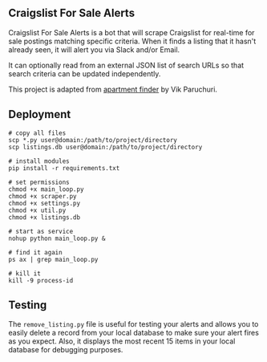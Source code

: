 Craigslist For Sale Alerts
-------------------

Craigslist For Sale Alerts is a bot that will scrape Craigslist for real-time for sale postings matching specific criteria. When it finds a listing that it hasn't already seen, it will alert you via Slack and/or Email.

It can optionally read from an external JSON list of search URLs so that search criteria can be updated independently. 

This project is adapted from [apartment finder](https://github.com/VikParuchuri/apartment-finder) by Vik Paruchuri.


Deployment
--------------------

    # copy all files
    scp *.py user@domain:/path/to/project/directory
    scp listings.db user@domain:/path/to/project/directory

    # install modules
    pip install -r requirements.txt

    # set permissions
    chmod +x main_loop.py
    chmod +x scraper.py
    chmod +x settings.py
    chmod +x util.py
    chmod +x listings.db

    # start as service
    nohup python main_loop.py &

    # find it again
    ps ax | grep main_loop.py

    # kill it 
    kill -9 process-id



Testing
--------------------

The `remove_listing.py` file is useful for testing your alerts and allows you to easily delete a record from your local database to make sure your alert fires as you expect. Also, it displays the most recent 15 items in your local database for debugging purposes.


